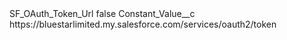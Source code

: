 <?xml version="1.0" encoding="UTF-8"?>
<CustomMetadata xmlns="http://soap.sforce.com/2006/04/metadata" xmlns:xsi="http://www.w3.org/2001/XMLSchema-instance" xmlns:xsd="http://www.w3.org/2001/XMLSchema">
    <label>SF_OAuth_Token_Url</label>
    <protected>false</protected>
    <values>
        <field>Constant_Value__c</field>
        <value xsi:type="xsd:string">https://bluestarlimited.my.salesforce.com/services/oauth2/token</value>
    </values>
</CustomMetadata>
